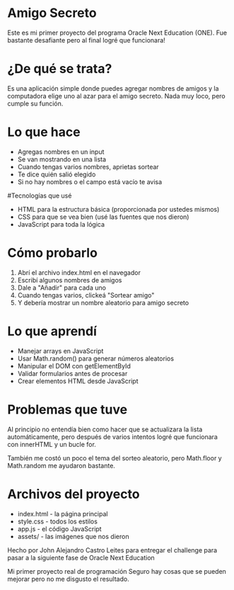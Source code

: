 # Amigo Secreto

Este es mi primer proyecto del programa Oracle Next Education (ONE). Fue bastante desafiante pero al final logré que funcionara!

# ¿De qué se trata?

Es una aplicación simple donde puedes agregar nombres de amigos y la computadora elige uno al azar para el amigo secreto. Nada muy loco, pero cumple su función.

# Lo que hace

- Agregas nombres en un input
- Se van mostrando en una lista
- Cuando tengas varios nombres, aprietas sortear
- Te dice quién salió elegido
- Si no hay nombres o el campo está vacío te avisa

#Tecnologías que usé

- HTML para la estructura básica (proporcionada por ustedes mismos)
- CSS para que se vea bien (usé las fuentes que nos dieron)
- JavaScript para toda la lógica

# Cómo probarlo

1. Abrí el archivo index.html en el navegador
2. Escribí algunos nombres de amigos
3. Dale a "Añadir" para cada uno
4. Cuando tengas varios, clickeá "Sortear amigo"
5. Y debería mostrar un nombre aleatorio para amigo secreto

# Lo que aprendí

- Manejar arrays en JavaScript
- Usar Math.random() para generar números aleatorios  
- Manipular el DOM con getElementById
- Validar formularios antes de procesar
- Crear elementos HTML desde JavaScript

# Problemas que tuve

Al principio no entendía bien como hacer que se actualizara la lista automáticamente, pero después de varios intentos logré que funcionara con innerHTML y un bucle for.

También me costó un poco el tema del sorteo aleatorio, pero Math.floor y Math.random me ayudaron bastante.

# Archivos del proyecto

- index.html - la página principal
- style.css - todos los estilos
- app.js - el código JavaScript
- assets/ - las imágenes que nos dieron

Hecho por John Alejandro Castro Leites para entregar el challenge para pasar a la siguiente fase de Oracle Next Education


Mi primer proyecto real de programación Seguro hay cosas que se pueden mejorar pero no me disgusto el resultado.
